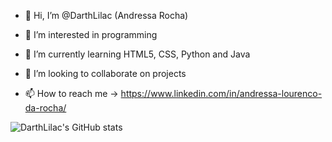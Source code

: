 - 👋 Hi, I’m @DarthLilac (Andressa Rocha)
- 👀 I’m interested in programming
- 🌱 I’m currently learning HTML5, CSS, Python and Java
- 💞️ I’m looking to collaborate on projects

- 📫 How to reach me -> https://www.linkedin.com/in/andressa-lourenco-da-rocha/

<!---
DarthLilac/DarthLilac is a ✨ special ✨ repository because its `README.md` (this file) appears on your GitHub profile.
You can click the Preview link to take a look at your changes.
--->

![DarthLilac's GitHub stats](https://github-readme-stats.vercel.app/api?username=DarthLilac&show_icons=true&theme=tokyonight)
